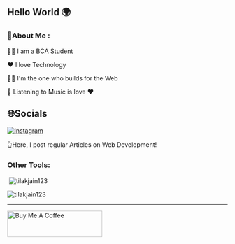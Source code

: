 ## Hello World 🌍
### 💫About Me :
👨‍🎓 I am a BCA Student

❤️ I love Technology

🧑‍💻 I'm the one who builds for the Web

🎵 Listening to Music is love ❤️


## 🌐Socials
[![Instagram](https://img.shields.io/badge/Instagram-%23E4405F.svg?logo=Instagram&logoColor=white)](https://instagram.com/coding_dev_) 

👆Here, I post regular Articles on Web Development!

<h3 align="left">Other Tools:</h3>

<p>&nbsp;<img align="center" src="https://github-readme-stats.vercel.app/api?username=tilakjain123&show_icons=true&locale=en" alt="tilakjain123" /></p>

<p><img align="center" src="https://github-readme-streak-stats.herokuapp.com/?user=tilakjain123&" alt="tilakjain123" /></p>

---

<a href="https://www.buymeacoffee.com/codingdev" target="_blank"><img src="https://cdn.buymeacoffee.com/buttons/v2/default-yellow.png" alt="Buy Me A Coffee" style="height: 60px !important;width: 217px !important;" ></a>
